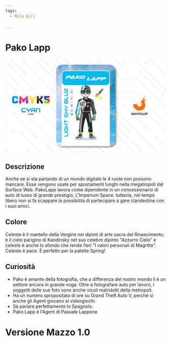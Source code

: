 ```yaml
---
tags:
  - Mila Giri

...
```


# Pako Lapp

![pakolapp](../eg/C/pakolapp.jpg)

## Descrizione

Anche se si sta parlando di un mondo digitale le 4 ruote non possono mancare. Esse vengono usate per spostamenti lunghi nella megatropoli del Surface Web. PakoLapp lavora come dipendente in un concessionario di auto di lusso di grande prestigio, L'Imperium Space. tuttavia, nel tempo libero non si fa scappare la possibilità di partecipare a gare clandestine con i suoi amici.

## Colore

Celeste è il mantello della Vergine nei dipinti di arte sacra del Rinascimento; è il cielo parigino di Kandinsky nel suo celebre dipinto "Azzurro Cielo" e celeste è anche lo sfondo che rende fieri "I valori personali di Magritte". Celeste è pace. È perfetto per la palette Spring!

## Curiosità

- Pako è amante della fotografia, che a differenza del nostro mondo lì è un settore ancora in grande voga. Oltre a fotografare auto per lavoro, i soggetti delle sue foto sono anche vicoli malridotti della metropoli.
- Ha un numero spropositato di ore su Grand Theft Auto V, perché sì anche gli Agent giocano ai videogiochi.
- Sà parlare perfettamente lo Spagnolo.
- Pako Lapp è l'Agent di Pasuale Lappone

# Versione Mazzo 1.0